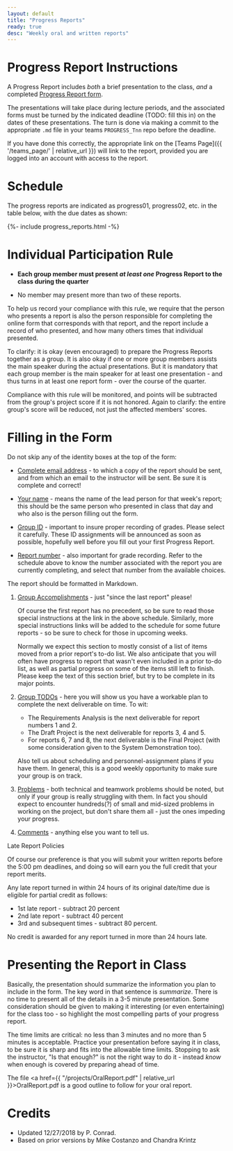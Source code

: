 ```yaml
---
layout: default
title: "Progress Reports"
ready: true
desc: "Weekly oral and written reports"
---
```


# Progress Report Instructions
   
A Progress Report includes <em>both</em> a brief presentation to the
   class, <em>and</em> a
   completed <a href="https://docs.google.com/forms/d/e/1FAIpQLSf94OwYzxjIYyx3mbpO_Z46WmtkTJdcY1zrFbmbrLzj_sJjVw/viewform?usp=sf_link">Progress
  Report form</a>.

The presentations will take place during lecture periods, and the
associated forms must be turned by the indicated deadline (TODO: fill this in) on the
dates of these presentations.   The turn is done via making a commit
to the appropriate `.md` file in your teams `PROGRESS_Tnn` repo before
the deadline.

If you have done this correctly, the appropriate link
on the [Teams Page]({{ '/teams_page/' | relative_url }}) will link to the report,
provided you are logged into an account with access to the report.

# Schedule

The progress reports are indicated as progress01, progress02, etc. in the table
below, with the due dates as shown:

{%- include progress_reports.html -%}



# Individual Participation Rule

* **Each group member must present *at least one* Progress Report to the
class during the quarter**

* No member may present more than two of these reports.

To help us record your compliance with this rule, we require that the
person who presents a report is also the person responsible for completing
the online form that corresponds with that report, and the report include
a record of who presented, and how many others times that individual presented.
   
To clarify: it is okay (even encouraged) to prepare the Progress Reports together as
a group. It is also okay if one or more group members assists the main speaker during the actual
presentations. But it is mandatory that each group member is the main speaker for
at least one presentation - and thus turns in at least one report form - over the
course of the quarter.

Compliance with this rule will be monitored, and points will be subtracted from the
group's project score if it is not honored. Again to clarify: the entire group's score will
be reduced, not just the affected members' scores.

# Filling in the Form

Do not skip any of the identity boxes at the top of the form:

*  <u>Complete email address</u> - to which a copy of the report should be sent, and from
   which an email to the instructor will be sent. Be sure it is complete and correct!
   
* <u>Your name</u> - means the name of the lead person for that week's report; this should
   be the same person who presented in class that day and who also is the person filling out
   the form.
   
*  <u>Group ID</u> - important to insure proper recording of grades. Please select
   it carefully. These ID assignments will be announced
   as soon as possible, hopefully well before you fill out your first Progress Report.
   
* <u>Report number</u> - also important for grade recording. Refer to the schedule above
  to know the number associated with the report you are currently completing, and select
  that number from the available choices.

The report should be formatted in Markdown.

1. <u>Group Accomplishments</u> - just "since the last report" please!

   Of course the first report has no precedent, so be sure to
   read those special instructions at the link in the above schedule. Similarly, more
   special instructions links will be added to the schedule for some future reports - so be
   sure to check for those in upcoming weeks.

   Normally we expect this section to mostly consist of a list of items moved from
   a prior report's to-do list. We also anticipate that you will often have progress
   to report that wasn't even included in a prior to-do list, as well as partial progress
   on some of the items still left to finish. Please keep the text of this section brief,
   but try to be complete in its major points.
   
2. <u>Group TODOs</u> - here you will show us you have a workable plan to complete the next
   deliverable on time. To wit:

   * The Requirements Analysis is the next deliverable for report numbers 1 and 2.
   * The Draft Project is the next deliverable for reports 3, 4 and 5.
   * For reports 6, 7 and 8, the next deliverable is the Final Project (with some
     consideration given to the System Demonstration too).

   Also tell us about scheduling and personnel-assignment plans if you have them. In
   general, this is a good weekly opportunity to make sure your group is on track.
   
3. <u>Problems</u> - both technical and teamwork problems should be noted, but only
   if your group is really struggling with them. In fact you should expect to encounter
   hundreds(?) of small and mid-sized problems in working on the project, but don't
   share them all - just the ones impeding your progress.
   
4. <u>Comments</u> - anything else you want to tell us.


Late Report Policies

Of course our preference is that you will submit your
written reports before the 5:00 pm deadlines, and doing so will earn you the full credit
that your report merits.

Any late report turned in within 24 hours of its original date/time due is eligible for 
partial credit as follows:
* 1st late report - subtract 20 percent
* 2nd late report - subtract 40 percent
* 3rd and subsequent times - subtract 80 percent.

No credit is awarded for any report turned in more than 24 hours late.

# Presenting the Report in Class

Basically, the presentation should summarize the information you plan to include in
the form. The key word in that sentence is *summarize*. There is no time to
present all of the details in a 3-5 minute presentation. Some consideration should be
given to making it interesting (or even entertaining) for the class too - so highlight
the most compelling parts of your progress report.

The time limits are critical: no less than 3 minutes and no more than 5 minutes is
acceptable. Practice your presentation before saying it in class, to be sure it is sharp
and fits into the allowable time limits. Stopping to ask the instructor, "Is that enough?"
is not the right way to do it - instead *know* when enough is covered by preparing
ahead of time.

The file <a href={{ "/projects/OralReport.pdf" | relative_url }}>OralReport.pdf</a> is a good outline to follow for your oral report.

# Credits

* Updated 12/27/2018 by P. Conrad.
* Based on prior versions by Mike Costanzo and Chandra Krintz
